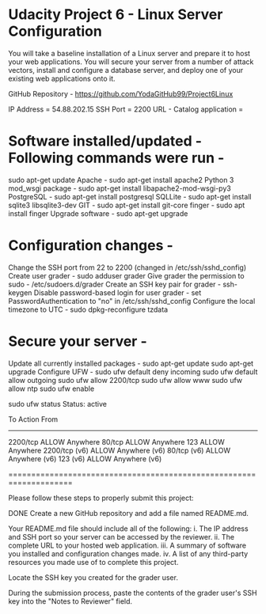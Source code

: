Udacity Project 6 - Linux Server Configuration
===============================================
You will take a baseline installation of a Linux server and prepare it to host your web applications. You will secure your server from a number of attack vectors, install and configure a database server, and deploy one of your existing web applications onto it.

GitHub Repository - https://github.com/YodaGitHub99/Project6Linux

IP Address = 54.88.202.15
SSH Port = 2200
URL - Catalog application = 

Software installed/updated - Following commands were run -
===========================================================
sudo apt-get update
Apache - sudo apt-get install apache2
Python 3 mod_wsgi package - sudo apt-get install libapache2-mod-wsgi-py3
PostgreSQL - sudo apt-get install postgresql
SQLLite - sudo apt-get install sqlite3 libsqlite3-dev
GIT - sudo apt-get install git-core
finger - sudo apt install finger
Upgrade software - sudo apt-get upgrade

Configuration changes -
========================
Change the SSH port from 22 to 2200 (changed in /etc/ssh/sshd_config)
Create user grader - sudo adduser grader
Give grader the permission to sudo - /etc/sudoers.d/grader
Create an SSH key pair for grader - ssh-keygen
Disable password-based login for user grader - set PasswordAuthentication to "no" in /etc/ssh/sshd_config
Configure the local timezone to UTC - sudo dpkg-reconfigure tzdata

Secure your server -
====================
Update all currently installed packages - sudo apt-get update
                                          sudo apt-get upgrade
Configure UFW -
sudo ufw default deny incoming
sudo ufw default allow outgoing
sudo ufw allow 2200/tcp
sudo ufw allow www
sudo ufw allow ntp
sudo ufw enable

sudo ufw status
Status: active

To                         Action      From
--                         ------      ----
2200/tcp                   ALLOW       Anywhere
80/tcp                     ALLOW       Anywhere
123                        ALLOW       Anywhere
2200/tcp (v6)              ALLOW       Anywhere (v6)
80/tcp (v6)                ALLOW       Anywhere (v6)
123 (v6)                   ALLOW       Anywhere (v6)


====================================================================

Please follow these steps to properly submit this project:

DONE    Create a new GitHub repository and add a file named README.md.

Your README.md file should include all of the following:
i. The IP address and SSH port so your server can be accessed by the reviewer.
ii. The complete URL to your hosted web application.
iii. A summary of software you installed and configuration changes made.
iv. A list of any third-party resources you made use of to complete this project.

Locate the SSH key you created for the grader user.

During the submission process, paste the contents of the grader user's SSH key into the "Notes to Reviewer" field.
